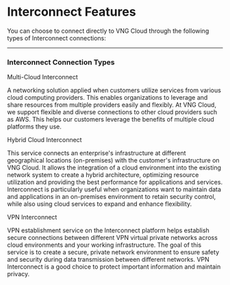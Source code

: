 # Interconnect Features

You can choose to connect directly to VNG Cloud through the following types of Interconnect connections:

***

### Interconnect Connection Types <a href="#cactinhnanginterconnect-cacdangketnoiinterconnect" id="cactinhnanginterconnect-cacdangketnoiinterconnect"></a>

Multi-Cloud Interconnect

A networking solution applied when customers utilize services from various cloud computing providers. This enables organizations to leverage and share resources from multiple providers easily and flexibly. At VNG Cloud, we support flexible and diverse connections to other cloud providers such as AWS. This helps our customers leverage the benefits of multiple cloud platforms they use.

Hybrid Cloud Interconnect

This service connects an enterprise's infrastructure at different geographical locations (on-premises) with the customer's infrastructure on VNG Cloud. It allows the integration of a cloud environment into the existing network system to create a hybrid architecture, optimizing resource utilization and providing the best performance for applications and services. Interconnect is particularly useful when organizations want to maintain data and applications in an on-premises environment to retain security control, while also using cloud services to expand and enhance flexibility.

VPN Interconnect

VPN establishment service on the Interconnect platform helps establish secure connections between different VPN virtual private networks across cloud environments and your working infrastructure. The goal of this service is to create a secure, private network environment to ensure safety and security during data transmission between different networks. VPN Interconnect is a good choice to protect important information and maintain privacy.
